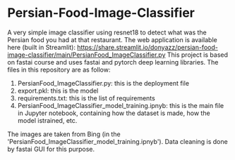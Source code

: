 # Persian-Food-Image-Classifier
A very simple image classifier using resnet18 to detect what was the Persian food you had at that restaurant. The web application is available here (built in Streamlit): 
https://share.streamlit.io/donyazz/persian-food-image-classifier/main/PersianFood_ImageClassifier.py
This project is based on fastai course and uses fastai and pytorch deep learning libraries. 
The files in this repository are as follow:
  1.  PersianFood_ImageClassifier.py: this is the deployment file
  2.  export.pkl: this is the model
  3.  requirements.txt: this is the list of requirements
  4.  PersianFood_ImageClassifier_model_training.ipnyb: this is the main file in Jupyter notebook, containing how the dataset is made, how the model istrained, etc.

The images are taken from Bing (in the 'PersianFood_ImageClassifier_model_training.ipnyb'). Data cleaning is done by fastai GUI for this purpose. 
